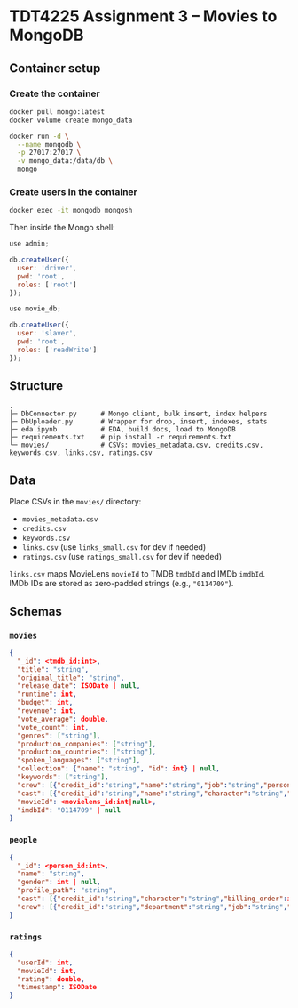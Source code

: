 # TDT4225 Assignment 3 – Movies to MongoDB
## Container setup
### Create the container

```bash
docker pull mongo:latest
docker volume create mongo_data

docker run -d \
  --name mongodb \
  -p 27017:27017 \
  -v mongo_data:/data/db \
  mongo
```

### Create users in the container

```bash
docker exec -it mongodb mongosh
```

Then inside the Mongo shell:

```js
use admin;

db.createUser({
  user: 'driver',
  pwd: 'root',
  roles: ['root']
});

use movie_db;

db.createUser({
  user: 'slaver',
  pwd: 'root',
  roles: ['readWrite']
});
```



## Structure

```
.
├─ DbConnector.py      # Mongo client, bulk insert, index helpers
├─ DbUploader.py       # Wrapper for drop, insert, indexes, stats
├─ eda.ipynb           # EDA, build docs, load to MongoDB
├─ requirements.txt    # pip install -r requirements.txt
└─ movies/             # CSVs: movies_metadata.csv, credits.csv, keywords.csv, links.csv, ratings.csv
```


## Data

Place CSVs in the `movies/` directory:

- `movies_metadata.csv`
- `credits.csv`
- `keywords.csv`
- `links.csv`  (use `links_small.csv` for dev if needed)
- `ratings.csv`  (use `ratings_small.csv` for dev if needed)

`links.csv` maps MovieLens `movieId` to TMDB `tmdbId` and IMDb `imdbId`.  
IMDb IDs are stored as zero-padded strings (e.g., `"0114709"`).



## Schemas

### `movies`

```json
{
  "_id": <tmdb_id:int>,
  "title": "string",
  "original_title": "string",
  "release_date": ISODate | null,
  "runtime": int,
  "budget": int,
  "revenue": int,
  "vote_average": double,
  "vote_count": int,
  "genres": ["string"],
  "production_companies": ["string"],
  "production_countries": ["string"],
  "spoken_languages": ["string"],
  "collection": {"name": "string", "id": int} | null,
  "keywords": ["string"],
  "crew": [{"credit_id":"string","name":"string","job":"string","person_id":int}],
  "cast": [{"credit_id":"string","name":"string","character":"string","person_id":int,"order":int}],
  "movieId": <movielens_id:int|null>,
  "imdbId": "0114709" | null
}
```

### `people`

```json
{
  "_id": <person_id:int>,
  "name": "string",
  "gender": int | null,
  "profile_path": "string",
  "cast": [{"credit_id":"string","character":"string","billing_order":int,"tmdb_id":int}],
  "crew": [{"credit_id":"string","department":"string","job":"string","tmdb_id":int}]
}
```

### `ratings`

```json
{
  "userId": int,
  "movieId": int,
  "rating": double,
  "timestamp": ISODate
}
```
